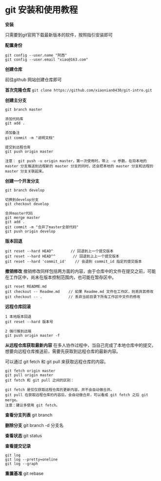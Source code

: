 # git 安装和使用教程

**安装**

只需要到git官网下载最新版本的软件，按照指引安装即可


**配置身份**
```
git config --user.name "阿西"
git config --user.email "xiao@163.com"
```

**创建仓库**

前往github 网站创建仓库即可

**首次克隆仓库**
``
git clone https://github.com/xiaonian0430/git-intro.git
``

**创建主分支**
```
git branch master

添加代码库
git add .

添加备注
git commit -m "说明文档"

提交到远程仓库 
git push origin master

注意： git push -u origin master，第一次使用时，带上 -u 参数，在将本地的 master 分支推送到远程新的 master 分支的同时，还会把本地的 master 分支和远程的 master 分支关联起来。
```

**创建一个开发分支**
```
git branch develop

切换到develop分支
git checkout develop

合并master代码
git merge master
git add .
git commit -m "合并了master全部代码"
git push origin develop
```

**版本回退**
```
git reset --hard HEAD^        // 回退到上一个提交版本
git reset --hard HEAD^^        // 回退到上上一个提交版本
git reset --hard 'commit_id'    // 会退到 commit_id 指定的提交版本
```

**撤销修改**
撤销修改同样包括两方面的内容，由于仓库中的文件在提交之前，可能在工作区中，尚未在版本控制范围内，也可能在暂存区中。
```
git reset README.md
git checkout -- Readme.md    // 如果 Readme.md 文件在工作区，则丢弃其修改
git checkout -- .            // 丢弃当前目录下所有工作区中文件的修改
```

**远程仓库回滚**
```
1 本地版本回退
git reset --hard 版本号

2 强行推到远端
git push origin master -f
```

**从远程仓库获取最新内容**
在多人协作过程中，当自己完成了本地仓库中的提交，想要向远程仓库推送前，需要先获取到远程仓库的最新内容。

可以通过 git fetch 和 git pull 来获取远程仓库的内容。
```
git fetch origin master    
git pull origin master
git fetch 和 git pull 之间的区别：

git fetch 是仅仅获取远程仓库的更新内容，并不会自动做合并。
git pull 在获取远程仓库的内容后，会自动做合并，可以看成 git fetch 之后 git merge。
注意：建议多使用 git fetch。
```

**查看分支列表**
git branch 

**删除分支**
git branch -d 分支名

**查看状态**
git status

**查看提交记录**
```
git log
git log --pretty=oneline
git log --graph
```

**重置基准**
git rebase 
